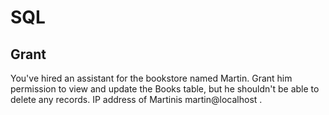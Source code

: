 # SQL

## Grant

You've hired an assistant for the bookstore named Martin. Grant him permission to view and update the Books table, but he shouldn't be able to delete any records. IP address of Martinis martin@localhost .
